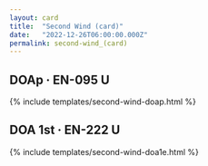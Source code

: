 ```yaml
---
layout: card
title:  "Second Wind (card)"
date:   "2022-12-26T06:00:00.000Z"
permalink: second-wind_(card)
---
```


## DOAp &middot; EN-095 U

{% include templates/second-wind-doap.html %}


## DOA 1st &middot; EN-222 U

{% include templates/second-wind-doa1e.html %}
